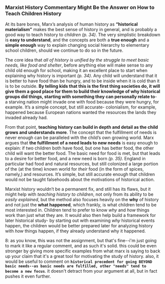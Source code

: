 ### Marxist History Commentary Might Be the Answer on How to Teach Children History

At its bare bones, Marx’s analysis of human history as **“historical materialism”** makes the best sense of history in general, and is probably a good way to teach history to _children_ _(p. 34)_. The very simplistic breakdown is **easy to understand**, and the concepts are both a **true enough** and a **simple enough** way to explain changing social hierarchy to elementary school children, should we continue to do so in the future.

The core idea that _all of history is unified by the struggle to meet basic needs, like food and shelter_, before anything else will make sense to any child old enough for school, making it an excellent place to start when explaining why history is important _(p. 34)_. Any child will understand that it is better to have food than be hungry, and to be inside when it is cold than it is to be outside. **By telling kids that this is the first thing societies do, it will give them a good place for them to build their knowledge of why historical groups did things, starting with something they can personally relate to**- a starving nation might invade one with food because they were hungry, for example. It’s a simple concept, but still accurate- colonialism, for example, happened because European nations wanted the resources the lands they invaded already had. 

From that point, **teaching history can build in depth and detail as the child grows and understands more**. The concept that the fulfillment of needs is never enough can be paralleled with the child’s own growing world. Marx argues that **the fulfillment of a need leads to new needs** is easy enough to explain: if two children both have food, but one has better food, the other child will want the better food. The basic need for food is met, but that leads to a desire for better food, and a new need is born _(p. 35)_. England in particular had food and natural resources, but still colonized a large portion of the (at the time) known world for _their_ food (in the form of spices, namely,) and resources. It’s simple, but still accurate enough that children would not be taught falsehoods about the motivations of historical action.

Marxist history wouldn’t be a permanent fix, and still has its flaws, but it might help with _teaching history to children_, not only from its ability to be _easily explained_, but the method also focuses heavily on the **why** of history and not just the **what happened**, which frankly, is what children tend to be most interested in. Children tend to prefer to know _why_ and _how_ things work than just what they are. It would also then help build a framework for later historical study- by starting out with examining _why_ historical events happen, the children would be better prepared later for analyzing history with _how_ things happen, if they already understand why it happened.

8: as you know, this was not the assignment, but that's fine--i'm just going to mark it like a regular comment, and as such it's solid. this could be even stronger by giving more specific examples from what marx is saying to back up your claim that it's a great tool for motivating the study of history. also, it would be useful to comment on **`historical precedent for going BEYOND basic needs--as basic needs are fulfilled, other "needs" tend to become a new focus`**. it doesn't detract from your argument at all, but in fact pushes it even further. 
